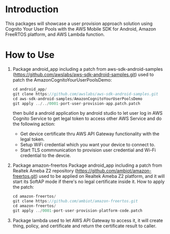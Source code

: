**Introduction**
============
This packages will showcase a user provision approach solution using Cognito Your User Pools with the AWS Mobile SDK for Android, Amazon FreeRTOS platform, and AWS Lambda function.

**How to Use**
======================================

1. Package android_app including a patch from aws-sdk-android-samples (https://github.com/awslabs/aws-sdk-android-samples.git) used to patch the AmazonCognitoYourUserPoolsDemo:

      ``` C
      cd android_app/
      git clone https://github.com/awslabs/aws-sdk-android-samples.git
      cd aws-sdk-android-samples/AmazonCognitoYourUserPoolsDemo
      git apply ../../0001-port-user-provision-app.patch.patch
      ```

      then build a android application by android studio to let user log in AWS Cognito Service to get legal token to access other AWS Service and do the following action:
      - Get device certificate thru AWS API Gateway functionality with the legal token.
      - Setup WiFi credential which you want your device to connect to.
      - Start TLS commnunication to provision user credential and Wi-Fi credential to the devcie.

2. Package amazon-freertos Package android_app including a patch from Realtek Ameba Z2 repository (https://github.com/ambiot/amazon-freertos.git) used to be applied on Realtek Ameba Z2 platform, and it will start its SoftAP mode if there's no legal certificate inside it.
How to apply the patch:

      ``` C
      cd amazon-freertos/
      git clone https://github.com/ambiot/amazon-freertos.git
      cd amazon-freertos/
      git apply ../0001-port-user-provision-platform-code.patch
      ```

3. Package lambda used to let AWS API Gateway to access it, it will create thing, policy, and certificate and return the certificate result to caller.
